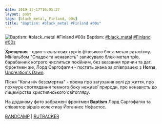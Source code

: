```yaml
---
date: 2019-12-17T16:05:27
layout: post
tags: [black_metal, Finland, 00s]
title: "Baptism: #black_metal #Finland #00s"
---
```

![Baptism: #black_metal #Finland #00s](https://res.cloudinary.com/vast-space-unexplored/image/upload/photos/photo_819_17-12-2019_16-05-27.jpg)
Baptism: [#black_metal](/tags/#black_metal) [#Finland](/tags/#Finland) [#00s](/tags/#00s)

**Хрещення** - один з культових гуртів фінського блек-метал сатанізму. Мініальбом &quot;Спадок та ненависть&quot; записувало блек-метал тріо, барабанник котрого числиться покійним, без вказання причин та дат. Фронтмен же, Лорд Сарґофагян - постать знана за співпрацею з **Horna**, [Uncreation&#39;s Dawn](/2019-11-10-uncreations-dawn--black-metal-raw-black-metal-finland).

Пісня &quot;Коли ніч безсмертна&quot; - поема про затухання волі до життя, про похмуре споглядання темного боку неживої природи, про ненависть до лицемірства християнського світогляду.

На доданому фото зображені фронтмен **Baptism** Лорд Саргофагян та співавтор віршів колективу Йоганнес Нефастос.

 [BANDCAMP](https://baptismofficial.bandcamp.com/album/wisdom-hate-2003) \| [RUTRACKER](https://rutracker.org/forum/viewtopic.php?t=3829279)
